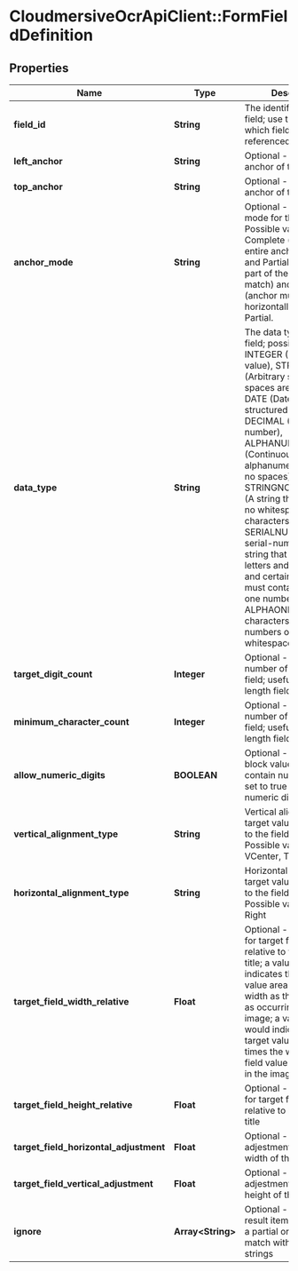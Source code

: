 # CloudmersiveOcrApiClient::FormFieldDefinition

## Properties
Name | Type | Description | Notes
------------ | ------------- | ------------- | -------------
**field_id** | **String** | The identifier of the field; use this to identify which field is being referenced | [optional] 
**left_anchor** | **String** | Optional - the left-hand anchor of the field | [optional] 
**top_anchor** | **String** | Optional - the top anchor of the field | [optional] 
**anchor_mode** | **String** | Optional - the matching mode for the anchor.  Possible values are Complete (requires the entire anchor to match) and Partial (allows only part of the anchor to match) and Horizontal (anchor must be laid out horizontally).  Default is Partial. | [optional] 
**data_type** | **String** | The data type of the field; possible values are INTEGER (Integer value), STRING (Arbitrary string value, spaces are permitted), DATE (Date in a structured format), DECIMAL (Decimal number), ALPHANUMERIC (Continuous alphanumeric string with no spaces), STRINGNOWHITESPACE (A string that contains no whitespace characters), SERIALNUMBER (A serial-number style string that contains letters and numbers, and certain symbols; must contain at least one number), ALPHAONLY (Alphabet characters only, no numbers or symbols or whitespace) | [optional] 
**target_digit_count** | **Integer** | Optional - the target number of digits in the field; useful for fixed-length fields | [optional] 
**minimum_character_count** | **Integer** | Optional - the target number of digits in the field; useful for fixed-length fields | [optional] 
**allow_numeric_digits** | **BOOLEAN** | Optional - set to false to block values that contain numeric digits, set to true to allow numeric digits | [optional] 
**vertical_alignment_type** | **String** | Vertical alignment of target value area relative to the field anchor; Possible values are VCenter, Top, Bottom | [optional] 
**horizontal_alignment_type** | **String** | Horizontal alignment of target value area relative to the field anchor; Possible values are Left, Right | [optional] 
**target_field_width_relative** | **Float** | Optional - scale factor for target field width - relative to width of field title; a value of 1.0 indicates the target value area has the same width as the field value as occurring in the image; a value of 2.0 would indicate that the target value area has 2 times the width of the field value as occurring in the image. | [optional] 
**target_field_height_relative** | **Float** | Optional - scale factor for target field height - relative to height of field title | [optional] 
**target_field_horizontal_adjustment** | **Float** | Optional - horizontal adjestment in relative width of the field | [optional] 
**target_field_vertical_adjustment** | **Float** | Optional - vertical adjestment in relative height of the field | [optional] 
**ignore** | **Array&lt;String&gt;** | Optional - Ignore any result items that contain a partial or complete match with these text strings | [optional] 


